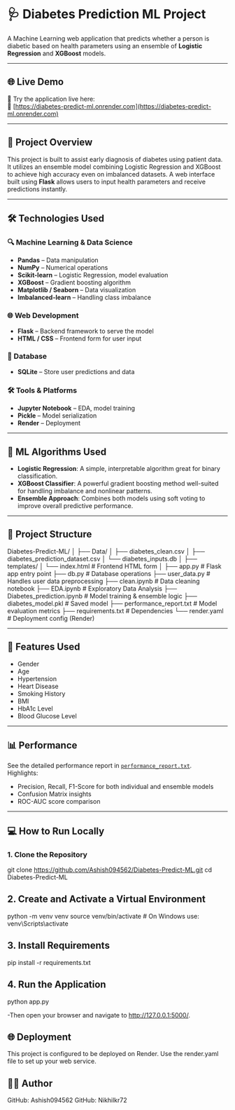 # 🩺 Diabetes Prediction ML Project

A Machine Learning web application that predicts whether a person is diabetic based on health parameters using an ensemble of **Logistic Regression** and **XGBoost** models.

---

## 🌐 Live Demo

🚀 Try the application live here:  
🔗 [https://diabetes-predict-ml.onrender.com](https://diabetes-predict-ml.onrender.com)

---

## 🚀 Project Overview

This project is built to assist early diagnosis of diabetes using patient data. It utilizes an ensemble model combining Logistic Regression and XGBoost to achieve high accuracy even on imbalanced datasets. A web interface built using **Flask** allows users to input health parameters and receive predictions instantly.

---

## 🛠️ Technologies Used

### 🔍 Machine Learning & Data Science
- **Pandas** – Data manipulation
- **NumPy** – Numerical operations
- **Scikit-learn** – Logistic Regression, model evaluation
- **XGBoost** – Gradient boosting algorithm
- **Matplotlib / Seaborn** – Data visualization
- **Imbalanced-learn** – Handling class imbalance

### 🌐 Web Development
- **Flask** – Backend framework to serve the model
- **HTML / CSS** – Frontend form for user input

### 💾 Database
- **SQLite** – Store user predictions and data

### 🛠️ Tools & Platforms
- **Jupyter Notebook** – EDA, model training
- **Pickle** – Model serialization
- **Render** – Deployment

---


## 🧠 ML Algorithms Used

- **Logistic Regression**: A simple, interpretable algorithm great for binary classification.
- **XGBoost Classifier**: A powerful gradient boosting method well-suited for handling imbalance and nonlinear patterns.
- **Ensemble Approach**: Combines both models using soft voting to improve overall predictive performance.

---

## 📁 Project Structure

Diabetes-Predict-ML/
│
├── Data/
│ ├── diabetes_clean.csv
│ ├── diabetes_prediction_dataset.csv
│ └── diabetes_inputs.db
│
├── templates/
│ └── index.html # Frontend HTML form
│
├── app.py # Flask app entry point
├── db.py # Database operations
├── user_data.py # Handles user data preprocessing
├── clean.ipynb # Data cleaning notebook
├── EDA.ipynb # Exploratory Data Analysis
├── Diabetes_prediction.ipynb # Model training & ensemble logic
├── diabetes_model.pkl # Saved model
├── performance_report.txt # Model evaluation metrics
├── requirements.txt # Dependencies
└── render.yaml # Deployment config (Render)


---

## 🏥 Features Used

- Gender
- Age
- Hypertension
- Heart Disease
- Smoking History
- BMI
- HbA1c Level
- Blood Glucose Level

---

## 📊 Performance

See the detailed performance report in [`performance_report.txt`](./performance_report.txt).  
Highlights:
- Precision, Recall, F1-Score for both individual and ensemble models
- Confusion Matrix insights
- ROC-AUC score comparison

---

## 💻 How to Run Locally

### 1. Clone the Repository

git clone https://github.com/Ashish094562/Diabetes-Predict-ML.git
cd Diabetes-Predict-ML

## 2. Create and Activate a Virtual Environment

python -m venv venv
source venv/bin/activate  # On Windows use: venv\Scripts\activate

## 3. Install Requirements

pip install -r requirements.txt

## 4. Run the Application

python app.py

-Then open your browser and navigate to http://127.0.0.1:5000/.

## 🌐 Deployment

This project is configured to be deployed on Render. Use the render.yaml file to set up your web service.

## 🧑‍💻 Author
GitHub: Ashish094562
GitHub: Nikhilkr72
